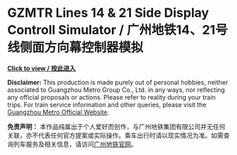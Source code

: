 # GZMTR Lines 14 & 21 Side Display Controll Simulator / 广州地铁14、21号线侧面方向幕控制器模拟

**[Click to view / 按此进入](https://ytx21cn.github.io/GZMTR-lines-14-21-side-display-controller/)**

**Disclaimer:** This production is made purely out of personal hobbies, neither associated to Guangzhou Metro Group Co., Ltd. in any ways, nor reflecting any official proposals or actions. Please refer to reality during your train trips. For train service information and other queries, please visit the [Guangzhou Metro Official Website](https://www.gzmtr.com).

**免责声明：** 本作品纯属出于个人爱好而创作，与广州地铁集团有限公司并无任何关联，亦不代表任何官方提案或实际操作。乘车出行时请以现实情况为准。如需查询列车服务及相关信息，请访问[广州地铁官网](https://www.gzmtr.com)。
